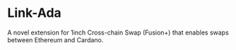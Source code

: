 # Link-Ada
A novel extension for 1inch Cross-chain Swap (Fusion+) that enables swaps between Ethereum and Cardano.
